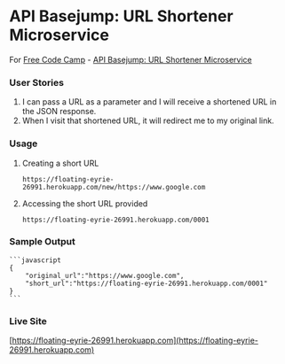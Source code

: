 # API Basejump: URL Shortener Microservice


For [Free Code Camp](http://freecodecamp.com) - [API Basejump: URL Shortener Microservice](https://www.freecodecamp.com/challenges/url-shortener-microservice)


### User Stories

1. I can pass a URL as a parameter and I will receive a shortened URL in the JSON response.
2. When I visit that shortened URL, it will redirect me to my original link.


### Usage

1. Creating a short URL

	```
	https://floating-eyrie-26991.herokuapp.com/new/https://www.google.com
	```
2. Accessing the short URL provided

	```
	https://floating-eyrie-26991.herokuapp.com/0001
	```

### Sample Output

	```javascript
	{ 
		"original_url":"https://www.google.com", 
		"short_url":"https://floating-eyrie-26991.herokuapp.com/0001" 
	}
	```

### Live Site
[https://floating-eyrie-26991.herokuapp.com](https://floating-eyrie-26991.herokuapp.com)
